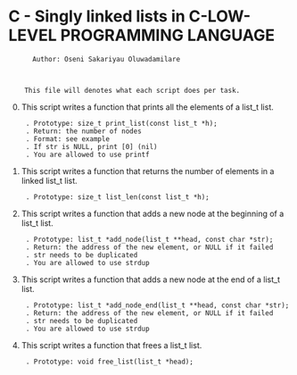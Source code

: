 #	C - Singly linked lists in C-LOW-LEVEL PROGRAMMING LANGUAGE




		  Author: Oseni Sakariyau Oluwadamilare



	    This file will denotes what each script does per task.



0. This script writes a function that prints all the elements of a list_t list.

    	. Prototype: size_t print_list(const list_t *h);
    	. Return: the number of nodes
    	. Format: see example
    	. If str is NULL, print [0] (nil)
    	. You are allowed to use printf


1. This script writes a function that returns the number of elements in a linked list_t list.

    	. Prototype: size_t list_len(const list_t *h);

2. This script writes a function that adds a new node at the beginning of a list_t list.

    	. Prototype: list_t *add_node(list_t **head, const char *str);
    	. Return: the address of the new element, or NULL if it failed
    	. str needs to be duplicated
    	. You are allowed to use strdup


3. This script writes a function that adds a new node at the end of a list_t list.

    	. Prototype: list_t *add_node_end(list_t **head, const char *str);
    	. Return: the address of the new element, or NULL if it failed
    	. str needs to be duplicated
    	. You are allowed to use strdup


4. This script writes a function that frees a list_t list.

    	. Prototype: void free_list(list_t *head);

